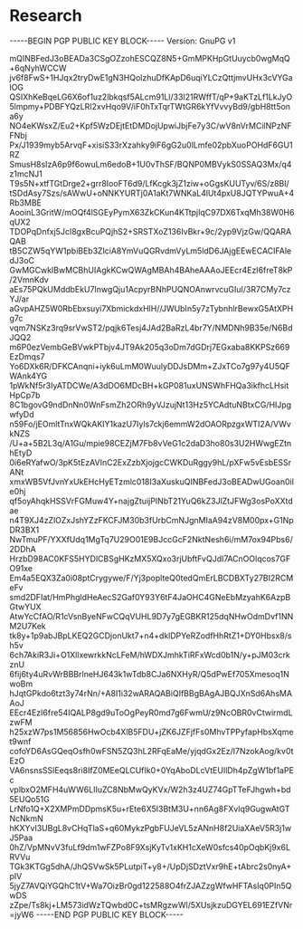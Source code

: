 # Research
-----BEGIN PGP PUBLIC KEY BLOCK-----
Version: GnuPG v1
 
mQINBFedJ3oBEADa3CSgOZzohESCQZ8N5+GmMPKHpGtUuycb0wgMqQ+6qNyhWCCW
jv6f8FwS+1HJqx2tryDwE1gN3HQolzhuDfKApD6uqiYLCzQttjmvUHx3cVYGalOG
QSIXhKeBqeLG6X6of1uz2lbkqsf5ALcm91Ll/33I21RWffT/qP+9aKTzLf1LkJyO
5lmpmy+PDBFYQzLRI2xvHqo9V/iF0hTxTqrTWtGR6kYfVvvyBd9/gbH8tt5ona6y
NO4eKWsxZ/Eu2+Kpf5WzDEjtEtDMDojUpwiJbjFe7y3C/wV8nVrMCilNPzNFFNbj
Px/J1939myb5ArvqF+xisiS33rXzahky9iF6gG2u0lLmfe02pbXuoPOHdF6GU1RZ
SmusH8sIzA6p9f6owuLm6edoB+1U0vThSF/BQNP0MBVykS0SSAQ3Mx/q4z1mcNJ1
T9s5N+xtfTGtDrge2+grr8IooFT6d9/LfKcgk3jZ1ziw+oGgsKUUTyv/6S/z8Bl/
tSDdAsy7Szs/sAWwU+oNNKYURTj0A1aKt7WNKaL4lUt4pxU8JQTYPwuA+4Rb3MBE
AooinL3GritW/mOQf4lSGEyPymX63ZkCKun4KTtpjIqC97DX6TxqMh38W0H6qUX2
TDOPqDnfxj5JcI8gxBcuPQjhS2+SRSTXoZ136IvBkr+9c/2yp9VjzGw/QQARAQAB
tB5CZW5qYW1pbiBEb3ZlciA8YmVuQGRvdmVyLm5ldD6JAjgEEwECACIFAledJ3oC
GwMGCwkIBwMCBhUIAgkKCwQWAgMBAh4BAheAAAoJEEcr4EzI6freT8kP/2VmnKdv
aEs75PQkUMddbEkU7InwgQju1AcpyrBNhPUQNOAnwrvcuGIuI/3R7CMy7czYJ/ar
aGvpAHZ5W0RbEbxsuyi7XbmickdxHlH//JWUbIn5y7zTybnhlrBewxG5AtXPHg7c
vqm7NSKz3rq9srVwST2/pqjk6Tesj4JAd2BaRzL4br7Y/NMDNh9B35e/N6BdJQQ2
m6P0ezVembGeBVwkPTbjv4JT9Ak205q3oDm7dGDrj7EGxaba8KKPSz669EzDmqs7
Yo6DXk6R/DFKCAnqni+iyk6uLmM0WuulyDDJsDMm+ZJxTCo7g97y4U5QFWAnk4YG
1pWkNf5r3IyATDCWe/A3dDO6MDcBH+kGP081uxUNSWhFHQa3ikfhcLHsitHpCp7b
8C1bgovG9ndDnNn0WnFsmZh2ORh9yVJzujNt13Hz5YCAdtuNBtxCG/HIJpgwfyDd
n59Fo/jEOmltTnxWQkAKIY1kazU7Iyls7ckj6emmW2dOAORpzgxWTI2A/VWvkNZS
/U+a+5B2L3q/A1Gu/mpie98CEZjM7Fb8vVeG1c2daD3ho80s3U2HWwgEZtnhEtyD
0i6eRYafwO/3pK5tEzAVInC2ExZzbXjojgcCWKDuRggy9hL/pXFw5vEsbESSrANt
xmxWB5VfJvnYxUkEHcHyETzmlc018I3aXuskuQINBFedJ3oBEADwUGoan0ile0hj
qf5oyAhqkHSSVrFGMuw4Y+najgZtuijPINbT21YuQ6kZ3JlZtJFWg3osPoXXtdae
n4T9XJ4zZlOZxJshYZzFKCFJM30b3fUrbCmNJgnMIaA94zV8M00px+G1NpDR3BX1
NwTmuPF/YXXfUdq1MgTq7U29O01E9BJccGcF2NktNesh6i/mM7ox94Pbs6/2DDhA
HrzbD98AC0KFS5HYDlCBSgHKzMX5XQxo3rjUbftFvQJdI7ACnOOlqcos7GFO91xe
Em4a5EQX3Za0i08ptCrygywe/F/Yj3poplteQ0tedQmErLBCDBXTy27BI2RCMeFv
smd2DFIat/HmPhgldHeAecS2Gaf0Y93Y6tF4JaOHC4GNeEbMzyahK6AzpBGtwYUX
AtwYcCfAO/R1cVsnByeNFwCQqVUHL9D7y7gEGBKR125dqNHwOdmDvf1NNM2U7Kek
tk8y+1p9abJBpLKEQ2GCDjonUkt7+n4+dklDPYeRZodfHhRtZ1+DY0Hbsx8/sh5v
6ch7AkiR3Ji+O1XllxewrkkNcLFeM/hWDXJmhkTiRFxWcd0b1N/y+pJM03crkznU
6fij6ty4uRvWrBBBrlneHJ643k1wTdb8CJa6NXHyR/Q5dPwEf705Xmesoq1NwoBm
hJqtGPkdo6tzt3y74rNn/+A8I1i32wARAQABiQIfBBgBAgAJBQJXnSd6AhsMAAoJ
EEcr4EzI6fre54IQALP8gd9uToOgPeyR0md7g6FwmU/z9NcOBR0vCtwirmdLzwFM
h25xzW7ps1M56856HwOcb4XlB5FDU+jZK6JZFjfFs0MhvTPPyfapHbsXqmet9wnf
cofoYD6AsGQeqOsfh0wFSN5ZQ3hL2RFqEaMe/yjqdGx2Ez/I7NzokAog/kv0tEzO
VA6nsnsSSlEeqs8ri8IfZ0MEeQLCUfIk0+0YqAboDLcVtEUIlDh4pZgW1bf1aPEc
vplbxO2MFH4uWW6LIIuZC8NbMwQyKVx/W2h3z4UZ74GpTTeFJhgwh+bd5EUQo51G
LrNfo1Q+X2XMPmDDpmsK5u+rEte6X5I3BtM3U+nn6Ag8FXvlq9GugwAtGTNcNkmN
hKXYvI3UBgL8vCHqTlaS+q60MykzPgbFUJeVL5zANnH8f2UiaXAeV5R3j1wJ5Paa
0hZ/VpMNvV3fuLf9dm1wFZPo8F9XsjKyTv1xKH1cXeW0sfcs40pOqbKj9x6LRVVu
TGk3KTGg5dhA/JhQSVwSk5PLutpiT+y8+/UpDjSDztVxr9hE+tAbrc2s0nyA+pIV
5jyZ7AVQiYGQhC1tV+Wa7OizBr0gd122588O4frZJAZzgWfwHFTAsIq0PIn5QwDS
zZpe/Ts8kj+LM573idWzTQwbd0C+tsMRgzwWl/5XUsjkzuDGYEL691EZfVNr
=jyW6
-----END PGP PUBLIC KEY BLOCK-----
